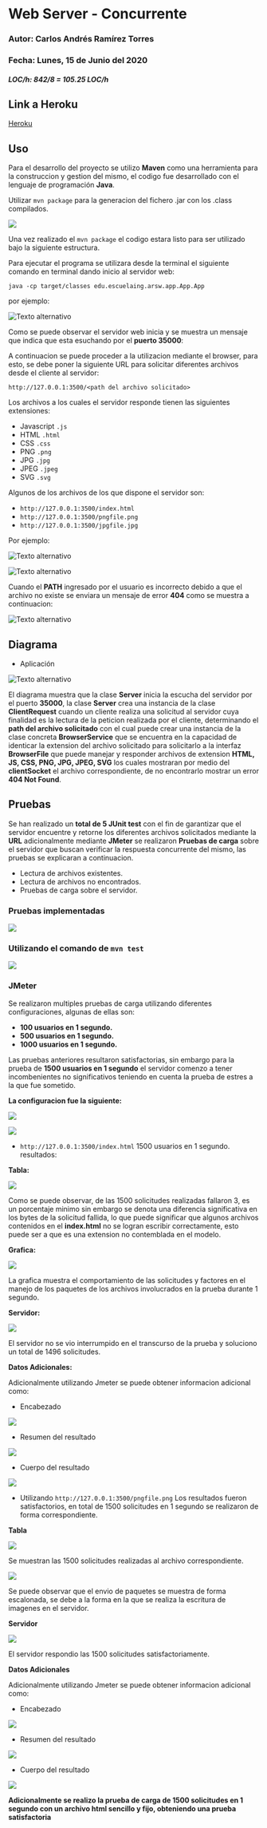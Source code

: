 # Web Server - Concurrente 
### Autor: Carlos Andrés Ramírez Torres
### Fecha: Lunes, 15 de Junio del 2020
##### LOC/h: 842/8 = 105.25 LOC/h

## Link a Heroku

[Heroku](https://primerdespliegue.herokuapp.com/index.html)

## Uso 

Para el desarrollo del proyecto se utilizo **Maven** como una herramienta para la construccion y gestion del mismo, el codigo fue desarrollado con el lenguaje de programación **Java**.

Utilizar `mvn package` para la generacion del fichero .jar con los .class compilados.

![](https://github.com/CAndresRa/ARSW-CuartoLaboratorio/blob/master/imgReadme/mvn%20package.png)

Una vez realizado el `mvn package` el codigo estara listo para ser utilizado bajo la siguiente estructura.

Para ejecutar el programa se utilizara desde la terminal el siguiente comando en terminal dando inicio al servidor web:

`java -cp target/classes edu.escuelaing.arsw.app.App.App`
 
por ejemplo:

![Texto alternativo](https://github.com/CAndresRa/ARSW-CuartoLaboratorio/blob/master/imgReadme/uso.png)

Como se puede observar el servidor web inicia y se muestra un mensaje que indica que esta esuchando por el **puerto 35000**:

A continuacion se puede proceder a la utilizacion mediante el browser, para esto, se debe poner la siguiente URL para solicitar diferentes archivos desde el cliente al servidor:

`http://127.0.0.1:3500/<path del archivo solicitado>`

Los archivos a los cuales el servidor responde tienen las siguientes extensiones:

* Javascript `.js`
* HTML `.html`
* CSS `.css`
* PNG `.png`
* JPG `.jpg`
* JPEG `.jpeg`
* SVG `.svg`

Algunos de los archivos de los que dispone el servidor son:

* `http://127.0.0.1:3500/index.html`
* `http://127.0.0.1:3500/pngfile.png`
* `http://127.0.0.1:3500/jpgfile.jpg`

Por ejemplo:

![Texto alternativo](https://github.com/CAndresRa/ARSW-CuartoLaboratorio/blob/master/imgReadme/browser1.png)

![Texto alternativo](https://github.com/CAndresRa/ARSW-CuartoLaboratorio/blob/master/imgReadme/browser2.png)

Cuando el **PATH** ingresado por el usuario es incorrecto debido a que el archivo no existe se enviara un mensaje de error **404** como se muestra a continuacion:

![Texto alternativo](https://github.com/CAndresRa/ARSW-CuartoLaboratorio/blob/master/imgReadme/Error%20404.png)


## Diagrama

* Aplicación 

![Texto alternativo](https://github.com/CAndresRa/ARSW-CuartoLaboratorio/blob/master/imgReadme/Diagrama.png)

El diagrama muestra que la clase **Server** inicia la escucha del servidor por el puerto **35000**, la clase **Server** crea una instancia de la clase **ClientRequest** cuando un cliente realiza una solicitud al servidor cuya finalidad es la lectura de la peticion realizada por el cliente, determinando el **path del archivo solicitado** con el cual puede crear una instancia de la clase concreta **BrowserService** que se encuentra en la capacidad de identicar la extension del archivo solicitado para solicitarlo a la interfaz **BrowserFile** que puede manejar y responder archivos de extension **HTML, JS, CSS, PNG, JPG, JPEG, SVG** los cuales mostraran por medio del **clientSocket** el archivo correspondiente, de no encontrarlo mostrar un error **404 Not Found**.

## Pruebas 

Se han realizado un **total de 5 JUnit test** con el fin de garantizar que el servidor encuentre y retorne los diferentes archivos solicitados mediante la **URL** adicionalmente mediante **JMeter** se realizaron **Pruebas de carga** sobre el servidor que buscan verificar la respuesta concurrente del mismo, las pruebas se explicaran a continuacion.

* Lectura de archivos existentes.
* Lectura de archivos no encontrados.
* Pruebas de carga sobre el servidor.

### Pruebas implementadas

![](https://github.com/CAndresRa/ARSW-CuartoLaboratorio/blob/master/imgReadme/Screen%20Shot%202020-06-15%20at%207.40.32%20PM.png)

### Utilizando el comando de `mvn test`

![](https://github.com/CAndresRa/ARSW-CuartoLaboratorio/blob/master/imgReadme/mvn%20test.png)

### JMeter

Se realizaron multiples pruebas de carga utilizando diferentes configuraciones, algunas de ellas son:

* **100 usuarios en 1 segundo.**
* **500 usuarios en 1 segundo.**
* **1000 usuarios en 1 segundo.**

Las pruebas anteriores resultaron satisfactorias, sin embargo para la prueba de **1500 usuarios en 1 segundo** el servidor comenzo a tener incombenientes no significativos teniendo en cuenta la prueba de estres a la que fue sometido.

**La configuracion fue la siguiente:**

![](https://github.com/CAndresRa/ARSW-CuartoLaboratorio/blob/master/imgReadme/config1.png)

![](https://github.com/CAndresRa/ARSW-CuartoLaboratorio/blob/master/imgReadme/CONFIG2.png)

* `http://127.0.0.1:3500/index.html` 1500 usuarios en 1 segundo. resultados:

**Tabla:**

![](https://github.com/CAndresRa/ARSW-CuartoLaboratorio/blob/master/imgReadme/Tablehtml.png)

Como se puede observar, de las 1500 solicitudes realizadas fallaron 3, es un porcentaje minimo sin embargo se denota una diferencia significativa en los bytes de la solicitud fallida, lo que puede significar que algunos archivos contenidos en el **index.html** no se logran escribir correctamente, esto puede ser a que es una extension no contemblada en el modelo.

**Grafica:**

![](https://github.com/CAndresRa/ARSW-CuartoLaboratorio/blob/master/imgReadme/GraficosHtml.png)

La grafica muestra el comportamiento de las solicitudes y factores en el manejo de los paquetes de los archivos involucrados en la prueba durante 1 segundo.

**Servidor:**

![](https://github.com/CAndresRa/ARSW-CuartoLaboratorio/blob/master/imgReadme/TerminalHtml.png)

El servidor no se vio interrumpido en el transcurso de la prueba y soluciono un total de 1496 solicitudes.

**Datos Adicionales:**

Adicionalmente utilizando Jmeter se puede obtener informacion adicional como:

* Encabezado

![](https://github.com/CAndresRa/ARSW-CuartoLaboratorio/blob/master/imgReadme/EncabezadoHTML.png)

* Resumen del resultado 

![](https://github.com/CAndresRa/ARSW-CuartoLaboratorio/blob/master/imgReadme/SamplerResultHtml.png)

* Cuerpo del resultado

![](https://github.com/CAndresRa/ARSW-CuartoLaboratorio/blob/master/imgReadme/ResponseDataIndexHtml.png)


* Utilizando `http://127.0.0.1:3500/pngfile.png` Los resultados fueron satisfactorios, en total de 1500 solicitudes en 1 segundo se realizaron de forma correspondiente.

**Tabla**

![](https://github.com/CAndresRa/ARSW-CuartoLaboratorio/blob/master/imgReadme/tablePng.png)

Se muestran las 1500 solicitudes realizadas al archivo correspondiente.

![](https://github.com/CAndresRa/ARSW-CuartoLaboratorio/blob/master/imgReadme/GraficaPNG.png)

Se puede observar que el envio de paquetes se muestra de forma escalonada, se debe a la forma en la que se realiza la escritura de imagenes en el servidor.

**Servidor** 

![](https://github.com/CAndresRa/ARSW-CuartoLaboratorio/blob/master/imgReadme/Terminal1500.png)

El servidor respondio las 1500 solicitudes satisfactoriamente.

**Datos Adicionales**

Adicionalmente utilizando Jmeter se puede obtener informacion adicional como:

* Encabezado

![](https://github.com/CAndresRa/ARSW-CuartoLaboratorio/blob/master/imgReadme/hEADERpNG.png)

* Resumen del resultado 

![](https://github.com/CAndresRa/ARSW-CuartoLaboratorio/blob/master/imgReadme/SampleResulPNG.png)

* Cuerpo del resultado

![](https://github.com/CAndresRa/ARSW-CuartoLaboratorio/blob/master/imgReadme/BodyPng.png)

**Adicionalmente se realizo la prueba de carga de 1500 solicitudes en 1 segundo con un archivo html sencillo y fijo, obteniendo una prueba satisfactoria**
